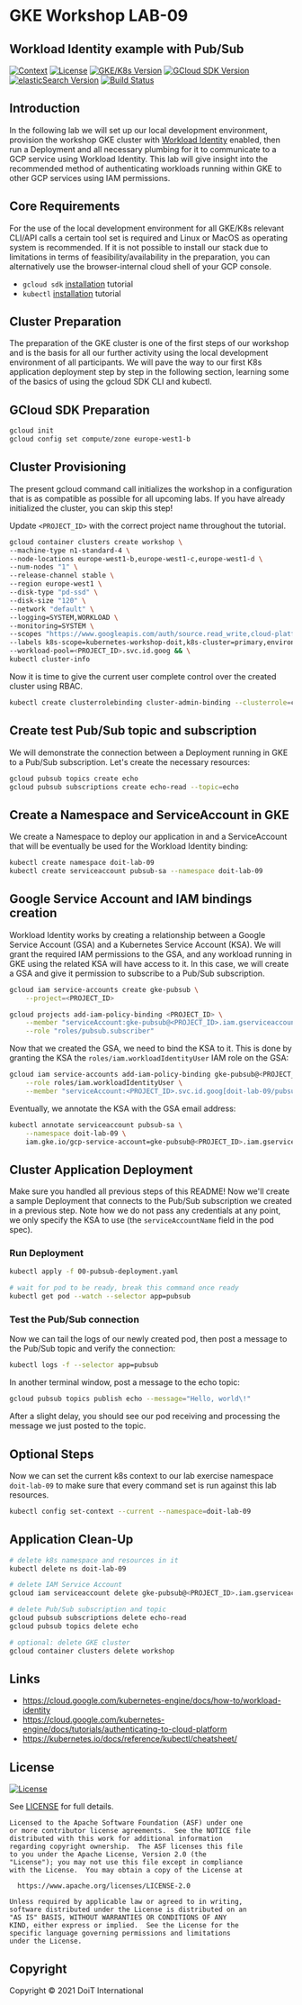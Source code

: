 # GKE Workshop LAB-09

## Workload Identity example with Pub/Sub

[![Context](https://img.shields.io/badge/GKE%20Fundamentals-1-blue.svg)](https://opensource.org/licenses/Apache-2.0)
[![License](https://img.shields.io/badge/License-Apache%202.0-blue.svg)](https://opensource.org/licenses/Apache-2.0)
[![GKE/K8s Version](https://img.shields.io/badge/k8s%20version-1.18.20-blue.svg)](#)
[![GCloud SDK Version](https://img.shields.io/badge/gcloud%20version-359.0.0-blue.svg)](#)
[![elasticSearch Version](https://img.shields.io/badge/elasticsearch%20version-6.2.4-green.svg)](#)
[![Build Status](https://img.shields.io/badge/status-unstable-E47911.svg)](#)

## Introduction

In the following lab we will set up our local development environment, provision the workshop GKE cluster with [Workload Identity](https://cloud.google.com/kubernetes-engine/docs/how-to/workload-identity) enabled, then run a Deployment and all necessary plumbing for it to communicate to a GCP service using Workload Identity. This lab will give insight into the recommended method of authenticating workloads running within GKE to other GCP services using IAM permissions.

## Core Requirements

For the use of the local development environment for all GKE/K8s relevant CLI/API calls a certain tool set is required and Linux or MacOS as operating system is recommended. If it is not possible to install our stack due to limitations in terms of feasibility/availability in the preparation, you can alternatively use the browser-internal cloud shell of your GCP console.

- `gcloud sdk` [installation](https://cloud.google.com/sdk/docs/install) tutorial
- `kubectl` [installation](https://kubernetes.io/docs/tasks/tools/) tutorial

## Cluster Preparation

The preparation of the GKE cluster is one of the first steps of our workshop and is the basis for all our further activity using the local development environment of all participants. We will pave the way to our first K8s application deployment step by step in the following section, learning some of the basics of using the gcloud SDK CLI and kubectl.

## GCloud SDK Preparation
```bash
gcloud init
gcloud config set compute/zone europe-west1-b
```

## Cluster Provisioning

The present gcloud command call initializes the workshop in a configuration that is as compatible as possible for all upcoming labs. If you have already initialized the cluster, you can skip this step!

Update `<PROJECT_ID>` with the correct project name throughout the tutorial.

```bash
gcloud container clusters create workshop \
--machine-type n1-standard-4 \
--node-locations europe-west1-b,europe-west1-c,europe-west1-d \
--num-nodes "1" \
--release-channel stable \
--region europe-west1 \
--disk-type "pd-ssd" \
--disk-size "120" \
--network "default" \
--logging=SYSTEM,WORKLOAD \
--monitoring=SYSTEM \
--scopes "https://www.googleapis.com/auth/source.read_write,cloud-platform" \
--labels k8s-scope=kubernetes-workshop-doit,k8s-cluster=primary,environment=workshop \
--workload-pool=<PROJECT_ID>.svc.id.goog && \
kubectl cluster-info
```

Now it is time to give the current user complete control over the created cluster using RBAC.

```bash
kubectl create clusterrolebinding cluster-admin-binding --clusterrole=cluster-admin --user=$(gcloud config get-value account)
```

## Create test Pub/Sub topic and subscription

We will demonstrate the connection between a Deployment running in GKE to a Pub/Sub subscription. Let's create the necessary resources:

```bash
gcloud pubsub topics create echo
gcloud pubsub subscriptions create echo-read --topic=echo
```

## Create a Namespace and ServiceAccount in GKE

We create a Namespace to deploy our application in and a ServiceAccount that will be eventually be used for the Workload Identity binding:

```bash
kubectl create namespace doit-lab-09
kubectl create serviceaccount pubsub-sa --namespace doit-lab-09

```

## Google Service Account and IAM bindings creation

Workload Identity works by creating a relationship between a Google Service Account (GSA) and a Kubernetes Service Account (KSA). We will grant the required IAM permissions to the GSA, and any workload running in GKE using the related KSA will have access to it. In this case, we will create a GSA and give it permission to subscribe to a Pub/Sub subscription.

```bash
gcloud iam service-accounts create gke-pubsub \
    --project=<PROJECT_ID>

gcloud projects add-iam-policy-binding <PROJECT_ID> \
    --member "serviceAccount:gke-pubsub@<PROJECT_ID>.iam.gserviceaccount.com" \
    --role "roles/pubsub.subscriber"
```

Now that we created the GSA, we need to bind the KSA to it. This is done by granting the KSA the `roles/iam.workloadIdentityUser` IAM role on the GSA:

```bash
gcloud iam service-accounts add-iam-policy-binding gke-pubsub@<PROJECT_ID>.iam.gserviceaccount.com \
    --role roles/iam.workloadIdentityUser \
    --member "serviceAccount:<PROJECT_ID>.svc.id.goog[doit-lab-09/pubsub-sa]"
```

Eventually, we annotate the KSA with the GSA email address:

```bash
kubectl annotate serviceaccount pubsub-sa \
    --namespace doit-lab-09 \
    iam.gke.io/gcp-service-account=gke-pubsub@<PROJECT_ID>.iam.gserviceaccount.com
```

## Cluster Application Deployment

Make sure you handled all previous steps of this README! Now we'll create a sample Deployment that connects to the Pub/Sub subscription we created in a previous step. Note how we do not pass any credentials at any point, we only specify the KSA to use (the `serviceAccountName` field in the pod spec).

### Run Deployment
```bash
kubectl apply -f 00-pubsub-deployment.yaml

# wait for pod to be ready, break this command once ready
kubectl get pod --watch --selector app=pubsub
```

### Test the Pub/Sub connection

Now we can tail the logs of our newly created pod, then post a message to the Pub/Sub topic and verify the connection:

```bash
kubectl logs -f --selector app=pubsub
```

In another terminal window, post a message to the echo topic:

```bash
gcloud pubsub topics publish echo --message="Hello, world\!"
```

After a slight delay, you should see our pod receiving and processing the message we just posted to the topic.

## Optional Steps

Now we can set the current k8s context to our lab exercise namespace `doit-lab-09` to make sure that every command set is run against this lab resources.

```bash
kubectl config set-context --current --namespace=doit-lab-09
```

## Application Clean-Up

```bash
# delete k8s namespace and resources in it
kubectl delete ns doit-lab-09

# delete IAM Service Account
gcloud iam serviceaccount delete gke-pubsub@<PROJECT_ID>.iam.gserviceaccount.com

# delete Pub/Sub subscription and topic
gcloud pubsub subscriptions delete echo-read
gcloud pubsub topics delete echo

# optional: delete GKE cluster
gcloud container clusters delete workshop
```

## Links

- https://cloud.google.com/kubernetes-engine/docs/how-to/workload-identity
- https://cloud.google.com/kubernetes-engine/docs/tutorials/authenticating-to-cloud-platform
- https://kubernetes.io/docs/reference/kubectl/cheatsheet/

## License

[![License](https://img.shields.io/badge/License-Apache%202.0-blue.svg)](https://opensource.org/licenses/Apache-2.0)

See [LICENSE](LICENSE) for full details.

    Licensed to the Apache Software Foundation (ASF) under one
    or more contributor license agreements.  See the NOTICE file
    distributed with this work for additional information
    regarding copyright ownership.  The ASF licenses this file
    to you under the Apache License, Version 2.0 (the
    "License"); you may not use this file except in compliance
    with the License.  You may obtain a copy of the License at

      https://www.apache.org/licenses/LICENSE-2.0

    Unless required by applicable law or agreed to in writing,
    software distributed under the License is distributed on an
    "AS IS" BASIS, WITHOUT WARRANTIES OR CONDITIONS OF ANY
    KIND, either express or implied.  See the License for the
    specific language governing permissions and limitations
    under the License.

## Copyright

Copyright © 2021 DoiT International
